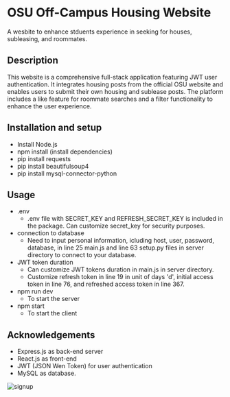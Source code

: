 # OSU Off-Campus Housing Website
A wesbite to enhance stduents experience in seeking for houses, subleasing, and roommates.
## Description
This website is a comprehensive full-stack application featuring JWT user authentication. It integrates housing posts from the official OSU website and enables users to submit their own housing and sublease posts. The platform includes a like feature for roommate searches and a filter functionality to enhance the user experience.
## Installation and setup
- Install Node.js
- npm install (install dependencies)
- pip install requests
- pip install beautifulsoup4
- pip install mysql-connector-python

## Usage
- .env 
  - .env file with SECRET_KEY and REFRESH_SECRET_KEY is included in the package. Can customize secret_key for security purposes.
- connection to database
  - Need to input personal information, icluding host, user, password, database, in line 25 main.js and line 63 setup.py files in server directory to connect to your database.
- JWT token duration
  - Can customize JWT tokens duration in main.js in server directory.
  - Customize refresh token in line 19 in unit of days 'd', initial access token in line 76, and refreshed access token in line 367.
- npm run dev
  - To start the server 
- npm start
  - To start the client
## Acknowledgements
- Express.js as back-end server
- React.js as front-end
- JWT (JSON Wen Token) for user authentication
- MySQL as database.

![signup](https://github.com/user-attachments/assets/f72395f2-dc4c-4204-b787-963f0cfe847b)
